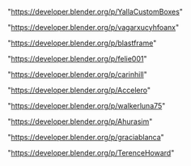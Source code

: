 "https://developer.blender.org/p/YallaCustomBoxes"

"https://developer.blender.org/p/vagarxucyhfoanx"

"https://developer.blender.org/p/blastframe"

"https://developer.blender.org/p/felie001"

"https://developer.blender.org/p/carinhill"

"https://developer.blender.org/p/Accelero"

"https://developer.blender.org/p/walkerluna75"

"https://developer.blender.org/p/Ahurasim"

"https://developer.blender.org/p/graciablanca"

"https://developer.blender.org/p/TerenceHoward"

 
